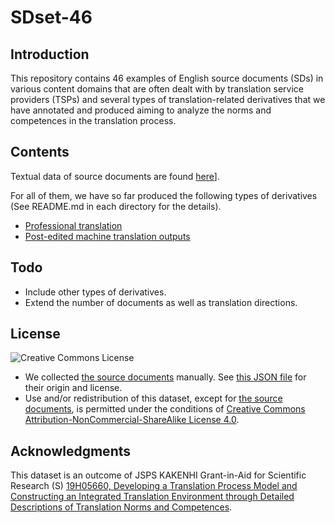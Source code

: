 # SDset-46

## Introduction

This repository contains 46 examples of English source documents (SDs) in various content domains that are often dealt with by translation service providers (TSPs) and several types of translation-related derivatives that we have annotated and produced aiming to analyze the norms and competences in the translation process.

## Contents

Textual data of source documents are found [here](source-document)].

For all of them, we have so far produced the following types of derivatives (See README.md in each directory for the details).
* [Professional translation](human-translation)
* [Post-edited machine translation outputs](MT-PE)

## Todo

* Include other types of derivatives.
* Extend the number of documents as well as translation directions.

## License

![Creative Commons License](https://i.creativecommons.org/l/by-nc-sa/4.0/88x31.png)

* We collected [the source documents](source-document) manually.  See [this JSON file](source-document/license.json) for their origin and license.
* Use and/or redistribution of this dataset, except for [the source documents](source-document), is permitted under the conditions of [Creative Commons Attribution-NonCommercial-ShareAlike License 4.0](https://creativecommons.org/licenses/by-nc-sa/4.0/).

## Acknowledgments

This dataset is an outcome of JSPS KAKENHI Grant-in-Aid for Scientific Research (S) [19H05660, Developing a Translation Process Model and Constructing an Integrated Translation Environment through Detailed Descriptions of Translation Norms and Competences](https://kaken.nii.ac.jp/en/grant/KAKENHI-PROJECT-19H05660/).
